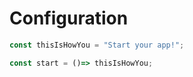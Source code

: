 # Configuration

```javascript
const thisIsHowYou = "Start your app!";

const start = ()=> thisIsHowYou;
```
